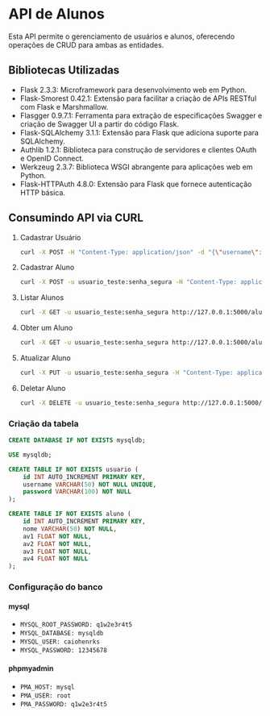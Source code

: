 # API de Alunos

Esta API permite o gerenciamento de usuários e alunos, oferecendo operações de CRUD para ambas as entidades.

## Bibliotecas Utilizadas

- Flask 2.3.3: Microframework para desenvolvimento web em Python.
- Flask-Smorest 0.42.1: Extensão para facilitar a criação de APIs RESTful com Flask e Marshmallow.
- Flasgger 0.9.7.1: Ferramenta para extração de especificações Swagger e criação de Swagger UI a partir do código Flask.
- Flask-SQLAlchemy 3.1.1: Extensão para Flask que adiciona suporte para SQLAlchemy.
- Authlib 1.2.1: Biblioteca para construção de servidores e clientes OAuth e OpenID Connect.
- Werkzeug 2.3.7: Biblioteca WSGI abrangente para aplicações web em Python.
- Flask-HTTPAuth 4.8.0: Extensão para Flask que fornece autenticação HTTP básica.

## Consumindo API via CURL

1. Cadastrar Usuário
    ```sh
    curl -X POST -H "Content-Type: application/json" -d "{\"username\": \"usuario_teste\", \"password\": \"senha_segura\"}" http://127.0.0.1:5000/cadastrar_usuario
    ```
3. Cadastrar Aluno
   ```sh
   curl -X POST -u usuario_teste:senha_segura -H "Content-Type: application/json" -d "{\"nome\": \"João Silva\", \"av1\": 8.5, \"av2\": 7.5, \"av3\": 9.0, \"av4\": 10.0}" http://127.0.0.1:5000/cadastrar_aluno
   ```
5. Listar Alunos
    ```sh
   curl -X GET -u usuario_teste:senha_segura http://127.0.0.1:5000/alunos
    ```
7. Obter um Aluno
    ```sh
   curl -X GET -u usuario_teste:senha_segura http://127.0.0.1:5000/aluno/1
    ```
9. Atualizar Aluno
   ```sh
   curl -X PUT -u usuario_teste:senha_segura -H "Content-Type: application/json" -d "{\"nome\": \"João Pereira\", \"av1\": 9.0, \"av2\": 8.5, \"av3\": 9.5, \"av4\": 10.0}" http://127.0.0.1:5000/aluno/1
   ```
11. Deletar Aluno
    ```sh
    curl -X DELETE -u usuario_teste:senha_segura http://127.0.0.1:5000/aluno/1
    ```


### Criação da tabela

```SQL
CREATE DATABASE IF NOT EXISTS mysqldb;

USE mysqldb;

CREATE TABLE IF NOT EXISTS usuario (
    id INT AUTO_INCREMENT PRIMARY KEY,
    username VARCHAR(50) NOT NULL UNIQUE,
    password VARCHAR(100) NOT NULL
);

CREATE TABLE IF NOT EXISTS aluno (
    id INT AUTO_INCREMENT PRIMARY KEY,
    nome VARCHAR(50) NOT NULL,
    av1 FLOAT NOT NULL,
    av2 FLOAT NOT NULL,
    av3 FLOAT NOT NULL,
    av4 FLOAT NOT NULL
);
```


### Configuração do banco

#### mysql
- `MYSQL_ROOT_PASSWORD: q1w2e3r4t5`
- `MYSQL_DATABASE: mysqldb`
- `MYSQL_USER: caiohenrks`
- `MYSQL_PASSWORD: 12345678`

#### phpmyadmin
- `PMA_HOST: mysql`
- `PMA_USER: root`
- `PMA_PASSWORD: q1w2e3r4t5`

